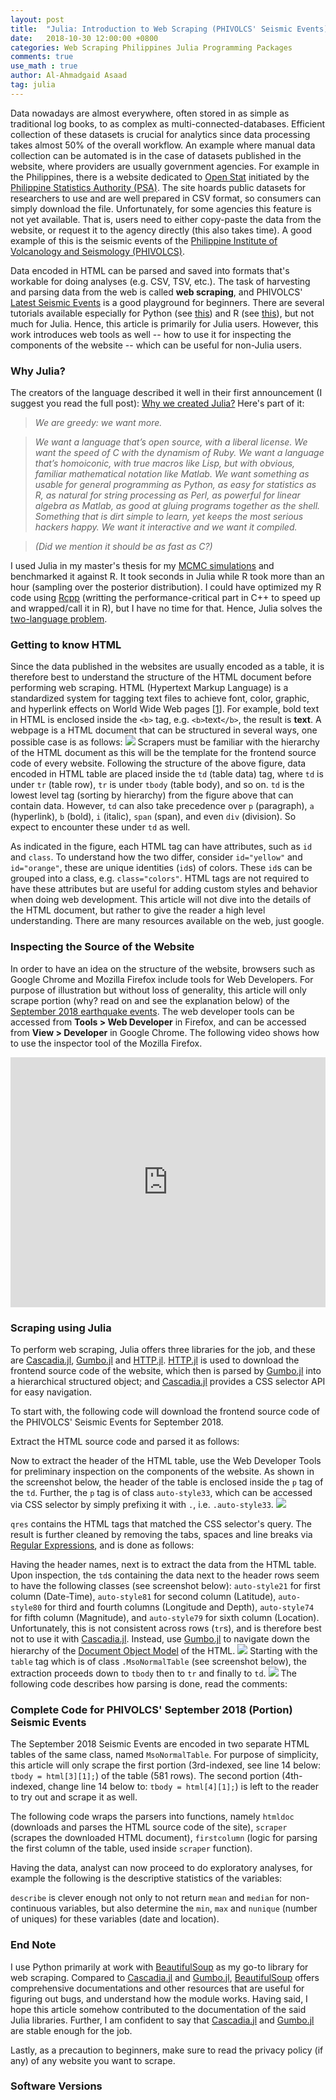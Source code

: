 ```yaml
---
layout: post
title:  "Julia: Introduction to Web Scraping (PHIVOLCS' Seismic Events)"
date:   2018-10-30 12:00:00 +0800
categories: Web Scraping Philippines Julia Programming Packages
comments: true
use_math : true
author: Al-Ahmadgaid Asaad
tag: julia
---
```

Data nowadays are almost everywhere, often stored in as simple as traditional log books, to as complex as multi-connected-databases. Efficient collection of these datasets is crucial for analytics since data processing takes almost 50% of the overall workflow. An example where manual data collection can be automated is in the case of datasets published in the website, where providers are usually government agencies. For example in the Philippines, there is a website dedicated to <a href="http://openstat.psa.gov.ph/" target="_blank">Open Stat</a> initiated by the <a href="https://psa.gov.ph/" target="_blank">Philippine Statistics Authority (PSA)</a>. The site hoards public datasets for researchers to use and are well prepared in CSV format, so consumers can simply download the file. Unfortunately, for some agencies this feature is not yet available. That is, users need to either copy-paste the data from the website, or request it to the agency directly (this also takes time). A good example of this is the seismic events of the <a href="https://www.phivolcs.dost.gov.ph/" target="_blank">Philippine Institute of Volcanology and Seismology (PHIVOLCS)</a>. 

Data encoded in HTML can be parsed and saved into formats that's workable for doing analyses (e.g. CSV, TSV, etc.). The task of harvesting and parsing data from the web is called **web scraping**, and PHIVOLCS' <a href="https://www.phivolcs.dost.gov.ph/html/update_SOEPD/EQLatest.html" target="_blank">Latest Seismic Events</a> is a good playground for beginners. There are several tutorials available especially for Python (see <a href="https://www.dataquest.io/blog/web-scraping-tutorial-python/" target="_blank">this</a>) and R (see <a href="https://www.analyticsvidhya.com/blog/2017/03/beginners-guide-on-web-scraping-in-r-using-rvest-with-hands-on-knowledge/" target="_blank">this</a>), but not much for Julia. Hence, this article is primarily for Julia users. However, this work introduces web tools as well -- how to use it for inspecting the components of the website -- which can be useful for non-Julia users.

### Why Julia?
The creators of the language described it well in their first announcement (I suggest you read the full post): <a href="https://julialang.org/blog/2012/02/why-we-created-julia" target="_blank">Why we created Julia?</a> Here's part of it:

> *We are greedy: we want more.*

> *We want a language that’s open source, with a liberal license. We want the speed of C with the dynamism of Ruby. We want a language that’s homoiconic, with true macros like Lisp, but with obvious, familiar mathematical notation like Matlab. We want something as usable for general programming as Python, as easy for statistics as R, as natural for string processing as Perl, as powerful for linear algebra as Matlab, as good at gluing programs together as the shell. Something that is dirt simple to learn, yet keeps the most serious hackers happy. We want it interactive and we want it compiled.*

> *(Did we mention it should be as fast as C?)*

I used Julia in my master's thesis for my <a href="https://en.wikipedia.org/wiki/Markov_chain_Monte_Carlo" target="_blank">MCMC simulations</a> and benchmarked it against R. It took seconds in Julia while R took more than an hour (sampling over the posterior distribution). I could have optimized my R code using <a href="http://www.rcpp.org/" target="_blank">Rcpp</a> (writting the performance-critical part in C++ to speed up and wrapped/call it in R), but I have no time for that. Hence, Julia solves the <a href="https://www.quora.com/What-is-the-2-language-problem-in-data-science" target="_blank">two-language problem</a>.

### Getting to know HTML
Since the data published in the websites are usually encoded as a table, it is therefore best to understand the structure of the HTML document before performing web scraping. HTML (Hypertext Markup Language) is a standardized system for tagging text files to achieve font, color, graphic, and hyperlink effects on World Wide Web pages \[<a href="https://www.google.com/search?q=what+is+HTML&ie=utf-8&oe=utf-8&client=firefox-b-ab" target="_blank">1</a>\]. For example, bold text in HTML is enclosed inside the `<b>` tag, e.g. `<b>`text`</b>`, the result is <b>text</b>. A webpage is a HTML document that can be structured in several ways, one possible case is as follows:
<img src="http://drive.google.com/uc?export=view&id=1WW3yUzJ5ZhGRNPYolM_S4dsJ5ts5urPU">
Scrapers must be familiar with the hierarchy of the HTML document as this will be the template for the frontend source code of every website. Following the structure of the above figure, data encoded in HTML table are placed inside the `td` (table data) tag, where `td` is under `tr` (table row), `tr` is under `tbody` (table body), and so on. `td` is the lowest level tag (sorting by hierarchy) from the figure above that can contain data. However, `td` can also take precedence over `p` (paragraph), `a` (hyperlink), `b` (bold), `i` (italic), `span` (span), and even `div` (division). So expect to encounter these under `td` as well.

As indicated in the figure, each HTML tag can have attributes, such as `id` and `class`. To understand how the two differ, consider `id="yellow"` and `id="orange"`, these are unique identities (`id`s) of colors. These `id`s can be grouped into a class, e.g. `class="colors"`. HTML tags are not required to have these attributes but are useful for adding custom styles and behavior when doing web development. This article will not dive into the details of the HTML document, but rather to give the reader a high level understanding. There are many resources available on the web, just google.
### Inspecting the Source of the Website
In order to have an idea on the structure of the website, browsers such as Google Chrome and Mozilla Firefox include tools for Web Developers. For purpose of illustration but without loss of generality, this article will only scrape portion (why? read on and see the explanation below) of the <a href="https://www.phivolcs.dost.gov.ph/html/update_SOEPD/EQLatest-Monthly/2018/2018_September.html" target="_blank">September 2018 earthquake events</a>. The web developer tools can be accessed from <b>Tools > Web Developer</b> in Firefox, and can be accessed from <b>View > Developer</b> in Google Chrome. The following video shows how to use the inspector tool of the Mozilla Firefox.
<iframe width="100%" height="400px" src="https://www.youtube.com/embed/RJEnugditnA" frameborder="0" allow="autoplay; encrypted-media" allowfullscreen></iframe>

### Scraping using Julia
To perform web scraping, Julia offers three libraries for the job, and these are <a href="https://github.com/Algocircle/Cascadia.jl" target="_blank">Cascadia.jl</a>, <a href="https://github.com/JuliaWeb/Gumbo.jl" target="_blank">Gumbo.jl</a> and <a href="https://github.com/JuliaWeb/HTTP.jl" target="_blank">HTTP.jl</a>. <a href="https://github.com/JuliaWeb/HTTP.jl" target="_blank">HTTP.jl</a> is used to download the frontend source code of the website, which then is parsed by <a href="https://github.com/JuliaWeb/Gumbo.jl" target="_blank">Gumbo.jl</a> into a hierarchical structured object; and <a href="https://github.com/Algocircle/Cascadia.jl" target="_blank">Cascadia.jl</a> provides a CSS selector API for easy navigation.

To start with, the following code will download the frontend source code of the PHIVOLCS' Seismic Events for September 2018. 
<script src="https://gist.github.com/alstat/4e5bbbb9587b6506c4341a8097804c69.js"></script>
Extract the HTML source code and parsed it as follows:
<script src="https://gist.github.com/alstat/deb9ef2abe52af58fc03be63f0482ccf.js"></script>
Now to extract the header of the HTML table, use the Web Developer Tools for preliminary inspection on the components of the website. As shown in the screenshot below, the header of the table is enclosed inside the `p` tag of the `td`. Further, the `p` tag is of class `auto-style33`, which can be accessed via CSS selector by simply prefixing it with `.`, i.e. `.auto-style33`.
<img src="http://drive.google.com/uc?export=view&id=1LVNFZRHdT-o-vX-0dLiBMiVv3872LXpE">
<script src="https://gist.github.com/alstat/63c8855a48c9a33669c9bdd4d3ae2e9a.js"></script>
`qres` contains the HTML tags that matched the CSS selector's query. The result is further cleaned by removing the tabs, spaces and line breaks via <a href="https://en.wikipedia.org/wiki/Regular_expression" target="_blank">Regular Expressions</a>, and is done as follows:
<script src="https://gist.github.com/alstat/94e5af21b303b995d93af24a8ae69841.js"></script>
Having the header names, next is to extract the data from the HTML table. Upon inspection, the `td`s containing the data next to the header rows seem to have the following classes (see screenshot below): `auto-style21` for first column (Date-Time), `auto-style81` for second column (Latitude), `auto-style80` for third and fourth columns (Longitude and Depth), `auto-style74` for fifth column (Magnitude), and `auto-style79` for sixth column (Location). Unfortunately, this is not consistent across rows (`tr`s), and is therefore best not to use it with <a href="https://github.com/Algocircle/Cascadia.jl" target="_blank">Cascadia.jl</a>. Instead, use <a href="https://github.com/JuliaWeb/Gumbo.jl" target="_blank">Gumbo.jl</a> to navigate down the hierarchy of the <a href="" target="_blank">Document Object Model</a> of the HTML.
<img src="http://drive.google.com/uc?export=view&id=1XEkudOAB7o4Cix5CY4tqSJe2J0BpoJ_G">
Starting with the `table` tag which is of class `.MsoNormalTable` (see screenshot below), the extraction proceeds down to `tbody` then to `tr` and finally to `td`.
<img src="http://drive.google.com/uc?export=view&id=1x3N58LE_5ENyzMbyyhrx8Zrlgp40EBNI">
The following code describes how parsing is done, read the comments:
<script src="https://gist.github.com/alstat/b4fbfe5dc8330ef16ad1abc05d44056f.js"></script>

### Complete Code for PHIVOLCS' September 2018 (Portion) Seismic Events
The September 2018 Seismic Events are encoded in two separate HTML tables of the same class, named `MsoNormalTable`. For purpose of simplicity, this article will only scrape the first portion (3rd-indexed, see line 14 below: `tbody = html[3][1];`) of the table (581 rows). The second portion (4th-indexed, change line 14 below to: `tbody = html[4][1];`) is left to the reader to try out and scrape it as well.

The following code wraps the parsers into functions, namely `htmldoc` (downloads and parses the HTML source code of the site), `scraper` (scrapes the downloaded HTML document), `firstcolumn` (logic for parsing the first column of the table, used inside `scraper` function).
<script src="https://gist.github.com/alstat/698125867d853b941ab4284de34d9362.js"></script>
<script src="https://gist.github.com/alstat/5b7463964703db410b05214f124bf028.js"></script>
Having the data, analyst can now proceed to do exploratory analyses, for example the following is the descriptive statistics of the variables:
<script src="https://gist.github.com/alstat/8e7506524552f00bf8d8cdb690bda27b.js"></script>
`describe` is clever enough not only to not return `mean` and `median` for non-continuous variables, but also determine the `min`, `max` and `nunique` (number of uniques) for these variables (date and location).
### End Note
I use Python primarily at work with <a href="https://www.crummy.com/software/BeautifulSoup/bs4/doc/" target="_blank">BeautifulSoup</a> as my go-to library for web scraping. Compared to <a href="https://github.com/Algocircle/Cascadia.jl" target="_blank">Cascadia.jl</a> and <a href="https://github.com/JuliaWeb/Gumbo.jl" target="_blank">Gumbo.jl</a>, <a href="https://www.crummy.com/software/BeautifulSoup/bs4/doc/" target="_blank">BeautifulSoup</a> offers comprehensive documentations and other resources that are useful for figuring out bugs, and understand how the module works. Having said, I hope this article somehow contributed to the documentation of the said Julia libraries. Further, I am confident to say that <a href="https://github.com/Algocircle/Cascadia.jl" target="_blank">Cascadia.jl</a> and <a href="https://github.com/JuliaWeb/Gumbo.jl" target="_blank">Gumbo.jl</a> are stable enough for the job.

Lastly, as a precaution to beginners, make sure to read the privacy policy (if any) of any website you want to scrape.

### Software Versions
<script src="https://gist.github.com/alstat/12f52ef5b2c76fdeb5f927fc3239c613.js"></script>